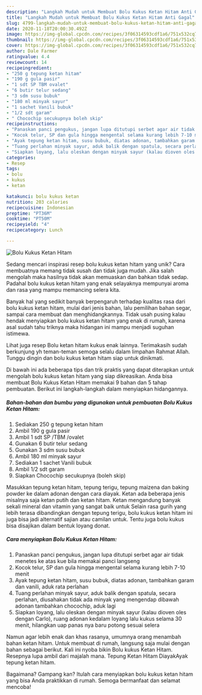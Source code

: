 ```yaml
---
description: "Langkah Mudah untuk Membuat Bolu Kukus Ketan Hitam Anti Gagal"
title: "Langkah Mudah untuk Membuat Bolu Kukus Ketan Hitam Anti Gagal"
slug: 4799-langkah-mudah-untuk-membuat-bolu-kukus-ketan-hitam-anti-gagal
date: 2020-11-18T20:00:30.492Z
image: https://img-global.cpcdn.com/recipes/3f06314593cdf1a6/751x532cq70/bolu-kukus-ketan-hitam-foto-resep-utama.jpg
thumbnail: https://img-global.cpcdn.com/recipes/3f06314593cdf1a6/751x532cq70/bolu-kukus-ketan-hitam-foto-resep-utama.jpg
cover: https://img-global.cpcdn.com/recipes/3f06314593cdf1a6/751x532cq70/bolu-kukus-ketan-hitam-foto-resep-utama.jpg
author: Dale Farmer
ratingvalue: 4.4
reviewcount: 14
recipeingredient:
- "250 g tepung ketan hitam"
- "190 g gula pasir"
- "1 sdt SP TBM ovalet"
- "6 butir telur sedang"
- "3 sdm susu bubuk"
- "180 ml minyak sayur"
- "1 sachet Vanili bubuk"
- "1/2 sdt garam"
- " Chocochip secukupnya boleh skip"
recipeinstructions:
- "Panaskan panci pengukus, jangan lupa ditutupi serbet agar air tidak menetes ke atas kue bila memakai panci langseng"
- "Kocok telur, SP dan gula hingga mengental selama kurang lebih 7-10 menit"
- "Ayak tepung ketan hitam, susu bubuk, diatas adonan, tambahkan garam dan vanili, aduk rata perlahan"
- "Tuang perlahan minyak sayur, aduk balik dengan spatula, secara perlahan, diusahakan tidak ada minyak yang mengendap dibawah adonan tambahkan chocochip, aduk lagi"
- "Siapkan loyang, lalu oleskan dengan minyak sayur (kalau dioven oles dengan Carlo), ruang adonan kedalam loyang lalu kukus selama 30 menit, hilangkan uap panas nya baru potong sesuai selera"
categories:
- Resep
tags:
- bolu
- kukus
- ketan

katakunci: bolu kukus ketan 
nutrition: 203 calories
recipecuisine: Indonesian
preptime: "PT36M"
cooktime: "PT50M"
recipeyield: "4"
recipecategory: Lunch

---
```



![Bolu Kukus Ketan Hitam](https://img-global.cpcdn.com/recipes/3f06314593cdf1a6/751x532cq70/bolu-kukus-ketan-hitam-foto-resep-utama.jpg)

Sedang mencari inspirasi resep bolu kukus ketan hitam yang unik? Cara membuatnya memang tidak susah dan tidak juga mudah. Jika salah mengolah maka hasilnya tidak akan memuaskan dan bahkan tidak sedap. Padahal bolu kukus ketan hitam yang enak selayaknya mempunyai aroma dan rasa yang mampu memancing selera kita.

Banyak hal yang sedikit banyak berpengaruh terhadap kualitas rasa dari bolu kukus ketan hitam, mulai dari jenis bahan, lalu pemilihan bahan segar, sampai cara membuat dan menghidangkannya. Tidak usah pusing kalau hendak menyiapkan bolu kukus ketan hitam yang enak di rumah, karena asal sudah tahu triknya maka hidangan ini mampu menjadi suguhan istimewa.

Lihat juga resep Bolu ketan hitam kukus enak lainnya. Terimakasih sudah berkunjung yh teman-teman semoga selalu dalam limpahan Rahmat Allah. Tunggu dingin dan bolu kukus ketan hitam siap untuk dinikmati.


Di bawah ini ada beberapa tips dan trik praktis yang dapat diterapkan untuk mengolah bolu kukus ketan hitam yang siap dikreasikan. Anda bisa membuat Bolu Kukus Ketan Hitam memakai 9 bahan dan 5 tahap pembuatan. Berikut ini langkah-langkah dalam menyiapkan hidangannya.

<!--inarticleads1-->

##### Bahan-bahan dan bumbu yang digunakan untuk pembuatan Bolu Kukus Ketan Hitam:

1. Sediakan 250 g tepung ketan hitam
1. Ambil 190 g gula pasir
1. Ambil 1 sdt SP /TBM /ovalet
1. Gunakan 6 butir telur sedang
1. Gunakan 3 sdm susu bubuk
1. Ambil 180 ml minyak sayur
1. Sediakan 1 sachet Vanili bubuk
1. Ambil 1/2 sdt garam
1. Siapkan  Chocochip secukupnya (boleh skip)


Masukkan tepung ketan hitam, tepung terigu, tepung maizena dan baking powder ke dalam adonan dengan cara diayak. Ketan ada beberapa jenis misalnya saja ketan putih dan ketan hitam. Ketan mengandung banyak sekali mineral dan vitamin yang sangat baik untuk Selain rasa gurih yang lebih terasa dibandingkan dengan tepung terigu, bolu kukus ketan hitam ini juga bisa jadi alternatif sajian atau camilan untuk. Tentu juga bolu kukus bisa disajikan dalam bentuk loyang donat. 

<!--inarticleads2-->

##### Cara menyiapkan Bolu Kukus Ketan Hitam:

1. Panaskan panci pengukus, jangan lupa ditutupi serbet agar air tidak menetes ke atas kue bila memakai panci langseng
1. Kocok telur, SP dan gula hingga mengental selama kurang lebih 7-10 menit
1. Ayak tepung ketan hitam, susu bubuk, diatas adonan, tambahkan garam dan vanili, aduk rata perlahan
1. Tuang perlahan minyak sayur, aduk balik dengan spatula, secara perlahan, diusahakan tidak ada minyak yang mengendap dibawah adonan tambahkan chocochip, aduk lagi
1. Siapkan loyang, lalu oleskan dengan minyak sayur (kalau dioven oles dengan Carlo), ruang adonan kedalam loyang lalu kukus selama 30 menit, hilangkan uap panas nya baru potong sesuai selera


Namun agar lebih enak dan khas rasanya, umumnya orang menambah bahan ketan hitam. Untuk membuat di rumah, langsung saja mulai dengan bahan sebagai berikut. Kali ini nyoba bikin Bolu kukus Ketan Hitam. Resepnya lupa ambil dari majalah mana. Tepung Ketan Hitam DiayakAyak tepung ketan hitam. 

Bagaimana? Gampang kan? Itulah cara menyiapkan bolu kukus ketan hitam yang bisa Anda praktikkan di rumah. Semoga bermanfaat dan selamat mencoba!
